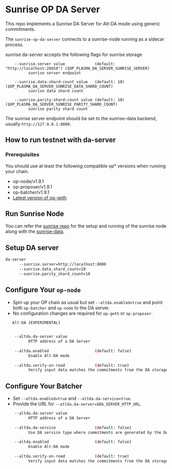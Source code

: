 # Sunrise OP DA Server

This repo implements a Sunrise DA Server for Alt-DA mode using generic
commitments.

The `sunrise-op-da-server` connects to a sunrise-node running as a sidecar process.

sunrise da-server accepts the following flags for sunrise storage

```shell
    --sunrise.server value             (default: "http://localhost:26658") ($OP_PLASMA_DA_SERVER_SUNRISE_SERVER)
          sunrise server endpoint

    --sunrise.data-shard-count value   (default: 10)                    ($OP_PLASMA_DA_SERVER_SUNRISE_DATA_SHARD_COUNT)
          sunrise data shard count

    --sunrise.parity-shard-count value (default: 10)                    ($OP_PLASMA_DA_SERVER_SUNRISE_PARITY_SHARD_COUNT)
          sunrise parity shard count
```

The sunrise server endpoint should be set to the sunrise-data backend,
usually `http://127.0.0.1:8000`.

## How to run testnet with da-server

### Prerequisites

You should use at least the following compatible op* versions when running your chain.

- op-node/v1.9.1
- op-proposer/v1.9.1
- op-batcher/v1.9.1
- [Latest version of op-geth](https://github.com/ethereum-optimism/op-geth/releases/latest)

## Run Sunrise Node

You can refer the [sunrise repo](https://github.com/sunriselayer/sunrise) for the setup and running of the sunrise node along with the [sunrise-data](https://github.com/sunriselayer/sunrise-data).

## Setup DA server

```sh
da-server
      --sunrise.server=http://localhost:8000
      --sunrise.data_shard_count=10
      --sunrise.parity_shard_count=10
```

## Configure Your `op-node`

- Spin up your OP chain as usual but set `--altda.enabled=true` and point both `op-batcher` and `op-node` to the DA server.
- No configuration changes are required for `op-geth` or `op-proposer`.

```sh
   Alt-DA (EXPERIMENTAL)

   
    --altda.da-server value                                               ($OP_NODE_ALTDA_DA_SERVER)
          HTTP address of a DA Server
   
    --altda.enabled                    (default: false)                   ($OP_NODE_ALTDA_ENABLED)
          Enable Alt-DA mode
   
    --altda.verify-on-read             (default: true)                    ($OP_NODE_ALTDA_VERIFY_ON_READ)
          Verify input data matches the commitments from the DA storage service
```

## Configure Your Batcher

- Set `--altda.enabled=true` and `--altda.da-service=true`.
- Provide the URL for `--atlda.da-server=$DA_SERVER_HTTP_URL`.

```sh
    --altda.da-server value                                               ($OP_BATCHER_ALTDA_DA_SERVER)
          HTTP address of a DA Server
   
    --altda.da-service                 (default: false)                   ($OP_BATCHER_ALTDA_DA_SERVICE)
          Use DA service type where commitments are generated by the DA server
   
    --altda.enabled                    (default: false)                   ($OP_BATCHER_ALTDA_ENABLED)
          Enable Alt-DA mode
   
    --altda.verify-on-read             (default: true)                    ($OP_BATCHER_ALTDA_VERIFY_ON_READ)
          Verify input data matches the commitments from the DA storage service
```
